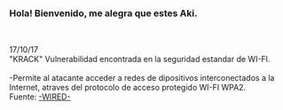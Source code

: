 
   <H3>Hola! Bienvenido, me alegra que estes Aki.</H3>
  <br>
  
  17/10/17
<br>
"KRACK" Vulnerabilidad encontrada en la seguridad estandar de WI-FI.
<br><br>
-Permite al atacante acceder a redes de dipositivos interconectados a la Internet, atraves del protocolo de acceso protegido WI-FI WPA2.
<br/>
Fuente: <a href="https://www.wired.com/story/krack-wi-fi-wpa2-vulnerability/">-WIRED-</a>
